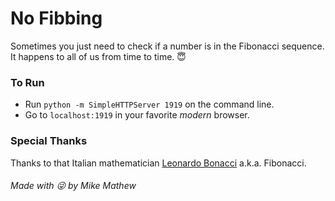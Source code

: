 # No Fibbing

Sometimes you just need to check if a number is in the Fibonacci sequence. It happens to all of us from time to time. 😇

### To Run

- Run `python -m SimpleHTTPServer 1919` on the command line.
- Go to `localhost:1919` in your favorite _modern_ browser.

### Special Thanks

Thanks to that Italian mathematician [Leonardo Bonacci](https://en.wikipedia.org/wiki/Fibonacci) a.k.a. Fibonacci.

###### Made with 😜 by Mike Mathew